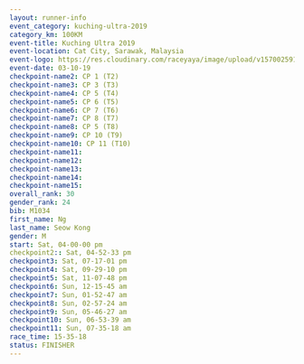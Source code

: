 ```yaml
---
layout: runner-info 
event_category: kuching-ultra-2019 
category_km: 100KM 
event-title: Kuching Ultra 2019
event-location: Cat City, Sarawak, Malaysia 
event-logo: https://res.cloudinary.com/raceyaya/image/upload/v1570025915/logo/kuching_ultra_jsvtue.jpg 
event-date: 03-10-19 
checkpoint-name2: CP 1 (T2) 
checkpoint-name3: CP 3 (T3) 
checkpoint-name4: CP 5 (T4) 
checkpoint-name5: CP 6 (T5) 
checkpoint-name6: CP 7 (T6) 
checkpoint-name7: CP 8 (T7) 
checkpoint-name8: CP 5 (T8) 
checkpoint-name9: CP 10 (T9) 
checkpoint-name10: CP 11 (T10) 
checkpoint-name11:  
checkpoint-name12: 
checkpoint-name13: 
checkpoint-name14: 
checkpoint-name15: 
overall_rank: 30
gender_rank: 24
bib: M1034
first_name: Ng
last_name: Seow Kong
gender: M
start: Sat, 04-00-00 pm
checkpoint2:: Sat, 04-52-33 pm
checkpoint3: Sat, 07-17-01 pm
checkpoint4: Sat, 09-29-10 pm
checkpoint5: Sat, 11-07-48 pm
checkpoint6: Sun, 12-15-45 am
checkpoint7: Sun, 01-52-47 am
checkpoint8: Sun, 02-57-24 am
checkpoint9: Sun, 05-46-27 am
checkpoint10: Sun, 06-53-39 am
checkpoint11: Sun, 07-35-18 am
race_time: 15-35-18
status: FINISHER
---
```

